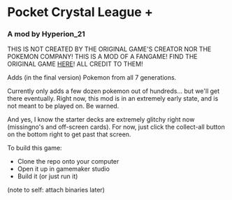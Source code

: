 # Pocket Crystal League +
### A mod by Hyperion_21

THIS IS NOT CREATED BY THE ORIGINAL GAME'S CREATOR NOR THE POKEMON COMPANY! THIS IS A MOD OF A FANGAME! FIND THE ORIGINAL GAME [HERE](https://moodytail.itch.io/pocket-crystal-league)! ALL CREDIT TO THEM!

Adds (in the final version) Pokemon from all 7 generations.

Currently only adds a few dozen pokemon out of hundreds... but we'll get there eventually. Right now, this mod is in an extremely early state, and is not meant to be played on. Be warned.

And yes, I know the starter decks are extremely glitchy right now (missingno's and off-screen cards). For now, just click the collect-all button on the bottom right to get past that screen.


To build this game:
- Clone the repo onto your computer
- Open it up in gamemaker studio
- Build it (or just run it)

(note to self: attach binaries later)
